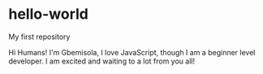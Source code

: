 # hello-world
My first repository 

Hi Humans!
I'm Gbemisola, I love JavaScript, though I am a beginner level developer.
I am excited and waiting to a lot from you all!
